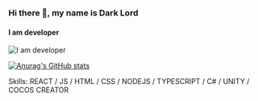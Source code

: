 ### Hi there 👋, my name is Dark Lord
#### I am developer
![I am developer](https://media.istockphoto.com/id/1133604495/vi/anh/hacker-m%E1%BA%B7t-t%E1%BB%91i-b%E1%BA%B1ng-m%C3%A1y-t%C3%ADnh-x%C3%A1ch-tay.jpg?b=1&s=170667a&w=0&k=20&c=iKON9UIr_TytRvw5EFH1aUcAME-hiN9ANX4fxxD_LTs=)

[![Anurag's GitHub stats](https://github-readme-stats.vercel.app/api?username=tttd16)](https://github.com/anuraghazra/github-readme-stats)

Skills: REACT / JS / HTML / CSS / NODEJS / TYPESCRIPT / C# / UNITY / COCOS CREATOR





